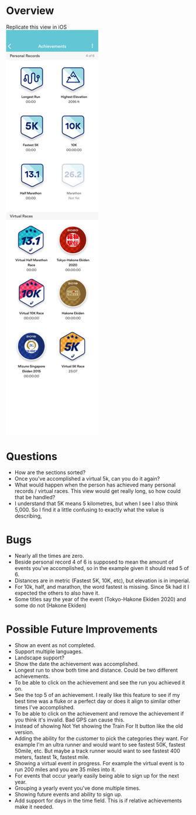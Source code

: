 # Overview

Replicate this view in iOS <br>
<img src="unnamed.png" width="50%" height="50%"/>

# Questions

- How are the sections sorted?
- Once you've accomplished a virtual 5k, can you do it again?
- What would happen when the person has achieved many personal records / virtual races. This view would get really long, so how could that be handled?
- I understand that 5K means 5 kilometres, but when I see I also think 5,000. So I find it a little confusing to exactly what the value is describing,

# Bugs

- Nearly all the times are zero.
- Beside personal record 4 of 6 is supposed to mean the amount of events you've accomplished, so in the example given it should read 5 of 6.
- Distances are in metric (Fastest 5K, 10K, etc), but elevation is in imperial.
- For 10k, half, and marathon, the word fastest is missing. Since 5k had it I expected the others to also have it.
- Some titles say the year of the event (Tokyo-Hakone Ekiden 2020) and some do not (Hakone Ekiden)

# Possible Future Improvements

- Show an event as not completed.
- Support multiple languages.
- Landscape support?
- Show the date the achievement was accomplished.
- Longest run to show both time and distance. Could be two different achievements.
- To be able to click on the achievement and see the run you achieved it on.
- See the top 5 of an achievement. I really like this feature to see if my best time was a fluke or a perfect day or does it align to similar other times I've accomplished.
- To be able to click on the achievement and remove the achievement if you think it's invalid. Bad GPS can cause this.
- Instead of showing Not Yet showing the Train For It button like the old version.
- Adding the ability for the customer to pick the categories they want. For example I'm an ultra runner and would want to see fastest 50K, fastest 50mile, etc. But maybe a track runner would want to see fastest 400 meters, fastest 1k, fastest mile.
- Showing a virtual event in progress. For example the virtual event is to run 200 miles and you are 35 miles into it.
- For events that occur yearly easily being able to sign up for the next year.
- Grouping a yearly event you've done multiple times.
- Showing future events and ability to sign up.
- Add support for days in the time field. This is if relative achievements make it needed.
